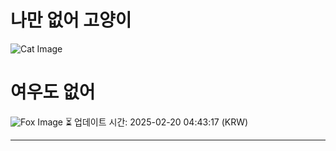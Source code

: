 
# 나만 없어 고양이

![Cat Image](https://cdn2.thecatapi.com/images/duj.jpg)

# 여우도 없어
![Fox Image](https://randomfox.ca/images/4.jpg)
⏳ 업데이트 시간: 2025-02-20 04:43:17 (KRW)

---
